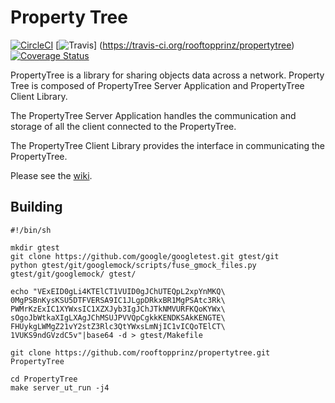 # Property Tree

[![CircleCI](https://circleci.com/gh/rooftopprinz/propertytree/tree/master.svg?style=svg)](https://circleci.com/gh/rooftopprinz/propertytree/tree/master)
[![Travis](https://travis-ci.org/rooftopprinz/propertytree.svg?branch=master)]
(https://travis-ci.org/rooftopprinz/propertytree)
[![Coverage Status](https://coveralls.io/repos/github/rooftopprinz/propertytree/badge.svg)](https://coveralls.io/github/rooftopprinz/propertytree)

PropertyTree is a library for sharing objects data across a network. Property Tree is composed of PropertyTree Server Application and PropertyTree Client Library.

The PropertyTree Server Application handles the communication and storage of all the client connected to the PropertyTree.

The PropertyTree Client Library provides the interface in communicating the PropertyTree.

Please see the [wiki](https://github.com/rooftopprinz/propertytree/wiki).

## Building
```
#!/bin/sh

mkdir gtest
git clone https://github.com/google/googletest.git gtest/git
python gtest/git/googlemock/scripts/fuse_gmock_files.py gtest/git/googlemock/ gtest/

echo "VExEID0gLi4KTElCT1VUID0gJChUTEQpL2xpYnMKQ\
0MgPSBnKysKSU5DTFVERSA9IC1JLgpDRkxBR1MgPSAtc3Rk\
PWMrKzExIC1XYWxsIC1XZXJyb3IgJChJTkNMVURFKQoKYWx\
sOgoJbWtkaXIgLXAgJChMSUJPVVQpCgkkKENDKSAkKENGTE\
FHUykgLWMgZ21vY2stZ3Rlc3QtYWxsLmNjIC1vICQoTElCT\
1VUKS9ndGVzdC5v"|base64 -d > gtest/Makefile

git clone https://github.com/rooftopprinz/propertytree.git PropertyTree

cd PropertyTree
make server_ut_run -j4

```
